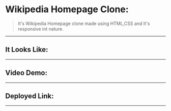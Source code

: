# Wikipedia Homepage Clone:
> It's Wikipedia Homepage clone made using HTML,CSS and It's responsive int nature.

---

## It Looks Like:


---

## Video Demo:

---

## Deployed Link:


---